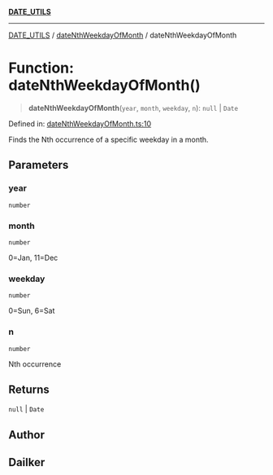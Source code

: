 [**DATE_UTILS**](../../README.md)

***

[DATE_UTILS](../../README.md) / [dateNthWeekdayOfMonth](../README.md) / dateNthWeekdayOfMonth

# Function: dateNthWeekdayOfMonth()

> **dateNthWeekdayOfMonth**(`year`, `month`, `weekday`, `n`): `null` \| `Date`

Defined in: [dateNthWeekdayOfMonth.ts:10](https://github.com/dailker/everyutil/blob/88c583cdd8386be54599315f93f88880d20b94f3/src/date/dateNthWeekdayOfMonth.ts#L10)

Finds the Nth occurrence of a specific weekday in a month.

## Parameters

### year

`number`

### month

`number`

0=Jan, 11=Dec

### weekday

`number`

0=Sun, 6=Sat

### n

`number`

Nth occurrence

## Returns

`null` \| `Date`

## Author

## Dailker
